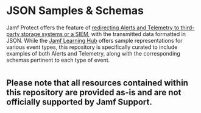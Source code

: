 # JSON Samples & Schemas
Jamf Protect offers the feature of [redirecting Alerts and Telemetry to third-party storage systems or a SIEM](https://learn.jamf.com/bundle/jamf-protect-documentation/page/Data_Forwarding_to_a_Third_Party_Storage_Solution.html), with the transmitted data formatted in JSON. While the [Jamf Learning Hub](https://learn.jamf.com/bundle/jamf-protect-documentation/page/Telemetry_Log_Data_Examples.html) offers sample representations for various event types, this repository is specifically curated to include examples of both Alerts and Telemetry, along with the corresponding schemas pertinent to each type of event.

#
## Please note that all resources contained within this repository are provided as-is and are not officially supported by Jamf Support.
